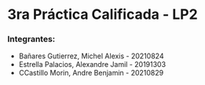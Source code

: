 # 3ra Práctica Calificada - LP2

### Integrantes:
- Bañares Gutierrez, Michel Alexis - 20210824
- Estrella Palacios, Alexandre Jamil - 20191303
- CCastillo Morin, Andre Benjamin - 20210829

